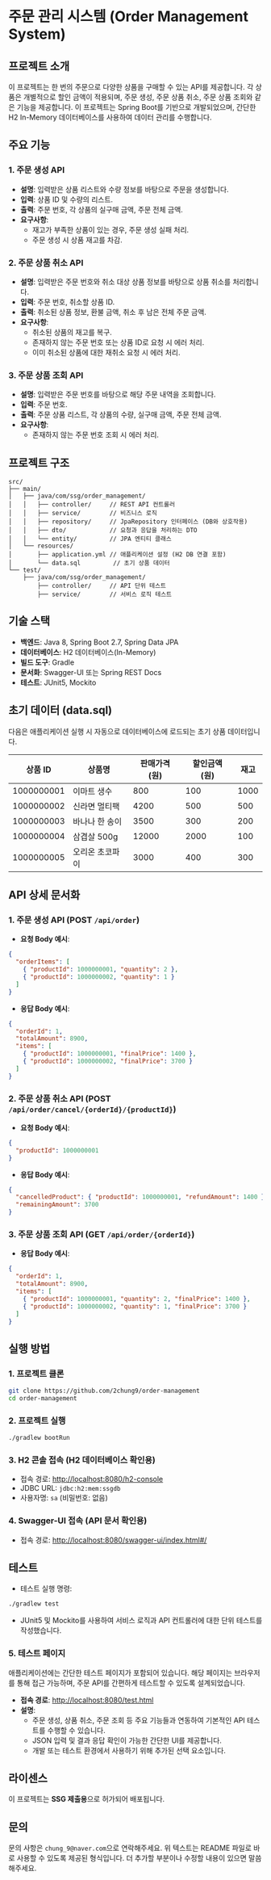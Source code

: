 # 주문 관리 시스템 (Order Management System)
## 프로젝트 소개
이 프로젝트는 한 번의 주문으로 다양한 상품을 구매할 수 있는 API를 제공합니다. 각 상품은 개별적으로 할인 금액이 적용되며, 주문 생성, 주문 상품 취소, 주문 상품 조회와 같은 기능을 제공합니다. 이 프로젝트는 Spring Boot를 기반으로 개발되었으며, 간단한 H2 In-Memory 데이터베이스를 사용하여 데이터 관리를 수행합니다.
## 주요 기능
### 1. 주문 생성 API
- **설명**: 입력받은 상품 리스트와 수량 정보를 바탕으로 주문을 생성합니다.
- **입력**: 상품 ID 및 수량의 리스트.
- **출력**: 주문 번호, 각 상품의 실구매 금액, 주문 전체 금액.
- **요구사항**:
  - 재고가 부족한 상품이 있는 경우, 주문 생성 실패 처리.
  - 주문 생성 시 상품 재고를 차감.

### 2. 주문 상품 취소 API
- **설명**: 입력받은 주문 번호와 취소 대상 상품 정보를 바탕으로 상품 취소를 처리합니다.
- **입력**: 주문 번호, 취소할 상품 ID.
- **출력**: 취소된 상품 정보, 환불 금액, 취소 후 남은 전체 주문 금액.
- **요구사항**:
  - 취소된 상품의 재고를 복구.
  - 존재하지 않는 주문 번호 또는 상품 ID로 요청 시 에러 처리.
  - 이미 취소된 상품에 대한 재취소 요청 시 에러 처리.

### 3. 주문 상품 조회 API
- **설명**: 입력받은 주문 번호를 바탕으로 해당 주문 내역을 조회합니다.
- **입력**: 주문 번호.
- **출력**: 주문 상품 리스트, 각 상품의 수량, 실구매 금액, 주문 전체 금액.
- **요구사항**:
  - 존재하지 않는 주문 번호 조회 시 에러 처리.

## 프로젝트 구조
``` plaintext
src/
├── main/
│   ├── java/com/ssg/order_management/
│   │   ├── controller/     // REST API 컨트롤러
│   │   ├── service/        // 비즈니스 로직
│   │   ├── repository/     // JpaRepository 인터페이스 (DB와 상호작용)
│   │   ├── dto/            // 요청과 응답을 처리하는 DTO
│   │   └── entity/         // JPA 엔티티 클래스
│   └── resources/
│       ├── application.yml // 애플리케이션 설정 (H2 DB 연결 포함)
│       └── data.sql         // 초기 상품 데이터
└── test/
    ├── java/com/ssg/order_management/
        ├── controller/     // API 단위 테스트
        ├── service/        // 서비스 로직 테스트
```
## 기술 스택
- **백엔드**: Java 8, Spring Boot 2.7, Spring Data JPA
- **데이터베이스**: H2 데이터베이스(In-Memory)
- **빌드 도구**: Gradle
- **문서화**: Swagger-UI 또는 Spring REST Docs
- **테스트**: JUnit5, Mockito

## 초기 데이터 (data.sql)
다음은 애플리케이션 실행 시 자동으로 데이터베이스에 로드되는 초기 상품 데이터입니다.

| 상품 ID | 상품명 | 판매가격 (원) | 할인금액 (원) | 재고 |
| --- | --- | --- | --- | --- |
| 1000000001 | 이마트 생수 | 800 | 100 | 1000 |
| 1000000002 | 신라면 멀티팩 | 4200 | 500 | 500 |
| 1000000003 | 바나나 한 송이 | 3500 | 300 | 200 |
| 1000000004 | 삼겹살 500g | 12000 | 2000 | 100 |
| 1000000005 | 오리온 초코파이 | 3000 | 400 | 300 |
## API 상세 문서화
### 1. 주문 생성 API (POST `/api/order`)
- **요청 Body 예시**:
``` json
{
  "orderItems": [
    { "productId": 1000000001, "quantity": 2 },
    { "productId": 1000000002, "quantity": 1 }
  ]
}
```
- **응답 Body 예시**:
``` json
{
  "orderId": 1,
  "totalAmount": 8900,
  "items": [
    { "productId": 1000000001, "finalPrice": 1400 },
    { "productId": 1000000002, "finalPrice": 3700 }
  ]
}
```
### 2. 주문 상품 취소 API (POST `/api/order/cancel/{orderId}/{productId}`)
- **요청 Body 예시**:
``` json
{
  "productId": 1000000001
}
```
- **응답 Body 예시**:
``` json
{
  "cancelledProduct": { "productId": 1000000001, "refundAmount": 1400 },
  "remainingAmount": 3700
}
```
### 3. 주문 상품 조회 API (GET `/api/order/{orderId}`)
- **응답 Body 예시**:
``` json
{
  "orderId": 1,
  "totalAmount": 8900,
  "items": [
    { "productId": 1000000001, "quantity": 2, "finalPrice": 1400 },
    { "productId": 1000000002, "quantity": 1, "finalPrice": 3700 }
  ]
}
```
## 실행 방법
### 1. 프로젝트 클론
``` bash
git clone https://github.com/2chung9/order-management
cd order-management
```
### 2. 프로젝트 실행
``` bash
./gradlew bootRun
```
### 3. H2 콘솔 접속 (H2 데이터베이스 확인용)
- 접속 경로: [http://localhost:8080/h2-console](http://localhost:8080/h2-console)
- JDBC URL: `jdbc:h2:mem:ssgdb`
- 사용자명: `sa` (비밀번호: 없음)

### 4. Swagger-UI 접속 (API 문서 확인용)
- 접속 경로: [http://localhost:8080/swagger-ui/index.html#/](http://localhost:8080/swagger-ui/index.html#/)

## 테스트
- 테스트 실행 명령:
``` bash
./gradlew test
```
- JUnit5 및 Mockito를 사용하여 서비스 로직과 API 컨트롤러에 대한 단위 테스트를 작성했습니다.

### 5. 테스트 페이지
애플리케이션에는 간단한 테스트 페이지가 포함되어 있습니다. 해당 페이지는 브라우저를 통해 접근 가능하며, 주문 API를 간편하게 테스트할 수 있도록 설계되었습니다.
- **접속 경로**: [http://localhost:8080/test.html](http://localhost:8080/test.html)
- **설명**:
  - 주문 생성, 상품 취소, 주문 조회 등 주요 기능들과 연동하여 기본적인 API 테스트를 수행할 수 있습니다.
  - JSON 입력 및 결과 응답 확인이 가능한 간단한 UI를 제공합니다.
  - 개발 또는 테스트 환경에서 사용하기 위해 추가된 선택 요소입니다.

## 라이센스
이 프로젝트는 **SSG 제출용**으로 허가되어 배포됩니다.

## 문의
문의 사항은 `chung_9@naver.com`으로 연락해주세요.
위 텍스트는 README 파일로 바로 사용할 수 있도록 제공된 형식입니다. 더 추가할 부분이나 수정할 내용이 있으면 말씀해주세요.
